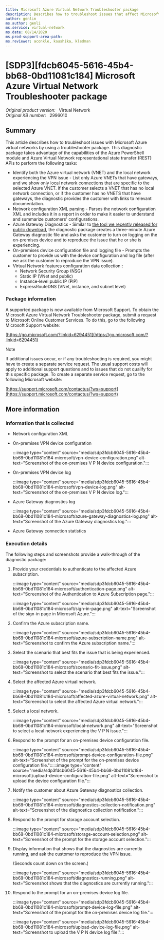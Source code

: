 ```yaml
---
title: Microsoft Azure Virtual Network Troubleshooter package
description: Describes how to troubleshoot issues that affect Microsoft Azure virtual networks by using a troubleshooter package.
author: genlin
ms.author: genli
ms.service: virtual-network
ms.date: 08/14/2020
ms.prod-support-area-path: 
ms.reviewer: aconkle, kaushika, kledman
---
```

# [SDP3][fdcb6045-5616-45b4-bb68-0bd11081c184] Microsoft Azure Virtual Network Troubleshooter package

_Original product version:_ &nbsp; Virtual Network  
_Original KB number:_ &nbsp; 2996010

## Summary

This article describes how to troubleshoot issues with Microsoft Azure virtual networks by using a troubleshooter package. This diagnostic package takes advantage of the capabilities of the Azure PowerShell module and Azure Virtual Network representational state transfer (REST) APIs to perform the following tasks:

- Identify both the Azure virtual network (VNET) and the local network experiencing the VPN issue - List only Azure VNETs that have gateways, and we show only local network connections that are specific to the selected Azure VNET. If the customer selects a VNET that has no local network connection, or if the customer has no VNETS that have gateways, the diagnostic provides the customer with links to relevant documentation.
- Network configuration XML parsing - Parses the network configuration XML and includes it in a report in order to make it easier to understand and summarize customers' configurations.
- Azure Gateway Diagnostics - Similar to [the tool we recently released for public download](https://gallery.technet.microsoft.com/scriptcenter/azure-virtual-network-2b4d0793), the diagnostic package creates a three-minute Azure Gateway diagnostic file and asks the customer to turn on logging on the on-premises device and to reproduce the issue that he or she is experiencing.
- On-premises device configuration file and logging file - Prompts the customer to provide us with the device configuration and log file (after we ask the customer to reproduce the VPN issue).
- Virtual Network features configuration data collection :
  - Network Security Group (NSG)
  - Static IP (VNet and public)
  - Instance-level public IP (PIP)
  - ExpressRouteDNS (VNet, instance, and subnet level)

### Package information

A supported package is now available from Microsoft Support. To obtain the Microsoft Azure Virtual Network Troubleshooter package, submit a request to Microsoft Online Customer Services. To do this, go to the following Microsoft Support website:

[https://go.microsoft.com/?linkid=6294451](https://go.microsoft.com/?linkid=6294451)

> [!NOTE]
> If additional issues occur, or if any troubleshooting is required, you might have to create a separate service request. The usual support costs will apply to additional support questions and to issues that do not qualify for this specific package. To create a separate service request, go to the following Microsoft website:
>
> [https://support.microsoft.com/contactus/?ws=support](https://support.microsoft.com/contactus/?ws=support) 

## More information

### Information that is collected

- Network configuration XML

- On-premises VPN device configuration

    :::image type="content" source="media/sdp3fdcb6045-5616-45b4-bb68-0bd11081c184-microsoft/vpn-device-configuration.png" alt-text="Screenshot of the on-premises V P N device configuration.":::

- On-premises VPN device log

    :::image type="content" source="media/sdp3fdcb6045-5616-45b4-bb68-0bd11081c184-microsoft/vpn-device-log.png" alt-text="Screenshot of the on-premises V P N device log.":::

- Azure Gateway diagnostics log

    :::image type="content" source="media/sdp3fdcb6045-5616-45b4-bb68-0bd11081c184-microsoft/azure-gateway-diagnostics-log.png" alt-text="Screenshot of the Azure Gateway diagnostics log.":::

- Azure Gateway connection statistics

### Execution details

The following steps and screenshots provide a walk-through of the diagnostic package:

1. Provide your credentials to authenticate to the affected Azure subscription.

    :::image type="content" source="media/sdp3fdcb6045-5616-45b4-bb68-0bd11081c184-microsoft/authentication-page.png" alt-text="Screenshot of the Authentication to Azure Subscription page.":::

    :::image type="content" source="media/sdp3fdcb6045-5616-45b4-bb68-0bd11081c184-microsoft/sign-in-page.png" alt-text="Screenshot of the sign-in page in Microsoft Azure.":::

2. Confirm the Azure subscription name.

    :::image type="content" source="media/sdp3fdcb6045-5616-45b4-bb68-0bd11081c184-microsoft/azure-subscription-name.png" alt-text="Screenshot to confirm the Azure subscription name.":::

3. Select the scenario that best fits the issue that is being experienced.

    :::image type="content" source="media/sdp3fdcb6045-5616-45b4-bb68-0bd11081c184-microsoft/scenario-fit-issue.png" alt-text="Screenshot to select the scenario that best fits the issue.":::

4. Select the affected Azure virtual network.

   :::image type="content" source="media/sdp3fdcb6045-5616-45b4-bb68-0bd11081c184-microsoft/affected-azure-virtual-network.png" alt-text="Screenshot to select the affected Azure virtual network.":::

5. Select a local network.

    :::image type="content" source="media/sdp3fdcb6045-5616-45b4-bb68-0bd11081c184-microsoft/local-network.png" alt-text="Screenshot to select a local network experiencing the V P N issue.":::

6. Respond to the prompt for an on-premises device configuration file.

    :::image type="content" source="media/sdp3fdcb6045-5616-45b4-bb68-0bd11081c184-microsoft/prompt-device-configuration-file.png" alt-text="Screenshot of the prompt for the on-premises device configuration file."::::::image type="content" source="media/sdp3fdcb6045-5616-45b4-bb68-0bd11081c184-microsoft/upload-device-configuration-file.png" alt-text="Screenshot to upload the device configuration file.":::

7. Notify the customer about Azure Gateway diagnostics collection.

    :::image type="content" source="media/sdp3fdcb6045-5616-45b4-bb68-0bd11081c184-microsoft/diagnostics-collection-notification.png" alt-text="Screenshot of the diagnostics collection notification.":::

8. Respond to the prompt for storage account selection.

   :::image type="content" source="media/sdp3fdcb6045-5616-45b4-bb68-0bd11081c184-microsoft/storage-account-selection.png" alt-text="Screenshot of the prompt for the storage account selection.":::

9. Display information that shows that the diagnostics are currently running, and ask the customer to reproduce the VPN issue.

    (Seconds count down on the screen.)

    :::image type="content" source="media/sdp3fdcb6045-5616-45b4-bb68-0bd11081c184-microsoft/diagnostics-running.png" alt-text="Screenshot shows that the diagnostics are currently running.":::

10. Respond to the prompt for an on-premises device log file.

    :::image type="content" source="media/sdp3fdcb6045-5616-45b4-bb68-0bd11081c184-microsoft/prompt-device-log-file.png" alt-text="Screenshot of the prompt for the on-premises device log file.":::

    :::image type="content" source="media/sdp3fdcb6045-5616-45b4-bb68-0bd11081c184-microsoft/upload-device-log-file.png" alt-text="Screenshot to upload the V P N device log file.":::
